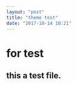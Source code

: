 ```yaml
---
layout: "post"
title: "theme test"
date: "2017-10-14 10:21"
---
```

# for test
## this a test file.
